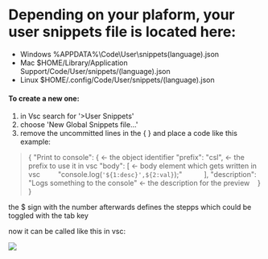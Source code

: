 # Depending on your plaform, your user snippets file is located here:

* Windows %APPDATA%\Code\User\snippets\(language).json
* Mac $HOME/Library/Application Support/Code/User/snippets/(language).json
* Linux $HOME/.config/Code/User/snippets/(language).json
 
 #### To create a new one:
 1. in Vsc search for '>User Snippets'
 2. choose 'New Global Snippets file...'
 3. remove the uncommitted lines in the { } and place a code like this example:

> {
  "Print to console": { &larr; the object identifier
    "prefix": "csl",    &larr; the prefix to use it in vsc
    "body": [           &larr; body element which gets written in vsc
&nbsp;&nbsp;&nbsp;&nbsp;&nbsp;&nbsp;&nbsp;&nbsp;"console.log(`'${1:desc}',${2:val}`);"
&nbsp;&nbsp;&nbsp;&nbsp;&nbsp;&nbsp;&nbsp;&nbsp;&nbsp;&nbsp;],
    "description": "Logs something to the console" &larr; the description for the preview
&nbsp;&nbsp;&nbsp;}
}

the $ sign with the number afterwards defines the stepps which could be toggled with the tab key

now it can be called like this in vsc: 

<img src="https://res.cloudinary.com/practicaldev/image/fetch/s--miNnf4Qs--/c_limit%2Cf_auto%2Cfl_progressive%2Cq_66%2Cw_880/https://dev-to-uploads.s3.amazonaws.com/uploads/articles/e9ee6i8fh1u5nnfx4v2c.gif"  />

